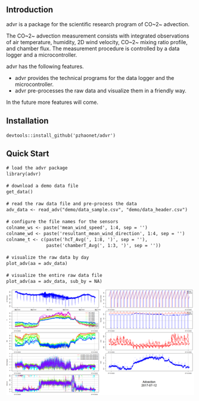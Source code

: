 ## Introduction

advr is a package for the scientific research program of CO~2~ advection. 

The CO~2~ advection measurement consists with integrated observations of air temperature, humidity, 2D wind velocity, CO~2~ mixing ratio profile, and chamber flux. The measurement procedure is controlled by a data logger and a microcontroller.

advr has the following features.

- advr provides the technical programs for the data logger and the microcontroller.
- advr pre-processes the raw data and visualize them in a friendly way.

In the future more features will come.

## Installation

```{r}
devtools::install_github('pzhaonet/advr')
```

## Quick Start

```{r}
# load the advr package
library(advr)

# download a demo data file
get_data()

# read the raw data file and pre-process the data
adv_data <- read_adv("demo/data_sample.csv", "demo/data_header.csv")

# configure the file names for the sensors
colname_ws <- paste('mean_wind_speed', 1:4, sep = '')
colname_wd <- paste('resultant_mean_wind_direction', 1:4, sep = '')
colname_t <- c(paste('hcT_Avg(', 1:8, ')', sep = ''), 
               paste('chamberT_Avg(', 1:3, ')', sep = ''))

# visualize the raw data by day
plot_adv(aa = adv_data)

# visualize the entire raw data file 
plot_adv(aa = adv_data, sub_by = NA)
```
[![](https://github.com/pzhaonet/advr/raw/master/img/all_adv_2017-07-12.png)](https://github.com/pzhaonet/advr/raw/master/img/all_adv_2017-07-12.png)
